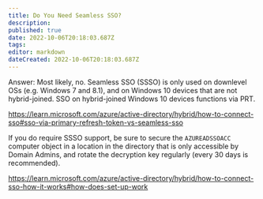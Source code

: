 ```yaml
---
title: Do You Need Seamless SSO?
description: 
published: true
date: 2022-10-06T20:18:03.687Z
tags: 
editor: markdown
dateCreated: 2022-10-06T20:18:03.687Z
---
```


Answer: Most likely, no. Seamless SSO (SSSO) is only used on downlevel OSs (e.g. Windows 7 and 8.1), and on Windows 10 devices that are not hybrid-joined. SSO on hybrid-joined Windows 10 devices functions via PRT.

https://learn.microsoft.com/azure/active-directory/hybrid/how-to-connect-sso#sso-via-primary-refresh-token-vs-seamless-sso

If you do require SSSO support, be sure to secure the `AZUREADSSOACC` computer object in a location in the directory that is only accessible by Domain Admins, and rotate the decryption key regularly (every 30 days is recommended).

https://learn.microsoft.com/azure/active-directory/hybrid/how-to-connect-sso-how-it-works#how-does-set-up-work
